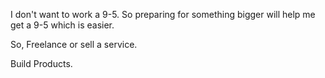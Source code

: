 
I don't want to work a 9-5. So preparing for something bigger will help me get a 9-5 which is easier.

So, Freelance or sell a service.

Build Products.




